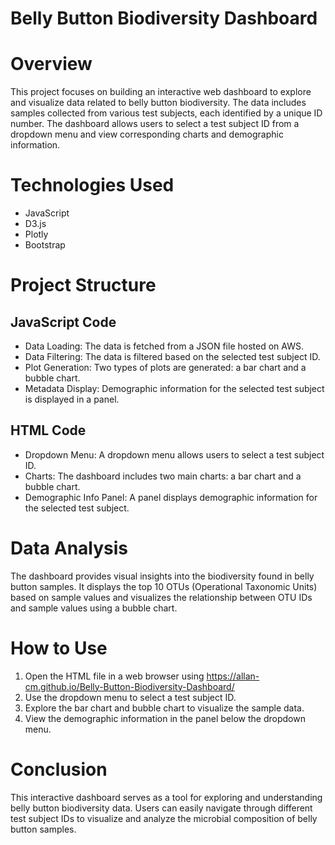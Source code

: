 # Belly Button Biodiversity Dashboard

# Overview
This project focuses on building an interactive web dashboard to explore and visualize data related to belly button biodiversity. The data includes samples collected from various test subjects, each identified by a unique ID number. The dashboard allows users to select a test subject ID from a dropdown menu and view corresponding charts and demographic information.

# Technologies Used
* JavaScript
* D3.js
* Plotly
* Bootstrap

# Project Structure
## JavaScript Code
* Data Loading: The data is fetched from a JSON file hosted on AWS.
* Data Filtering: The data is filtered based on the selected test subject ID.
* Plot Generation: Two types of plots are generated: a bar chart and a bubble chart.
* Metadata Display: Demographic information for the selected test subject is displayed in a panel.
## HTML Code
* Dropdown Menu: A dropdown menu allows users to select a test subject ID.
* Charts: The dashboard includes two main charts: a bar chart and a bubble chart.
* Demographic Info Panel: A panel displays demographic information for the selected test subject.

# Data Analysis
The dashboard provides visual insights into the biodiversity found in belly button samples. It displays the top 10 OTUs (Operational Taxonomic Units) based on sample values and visualizes the relationship between OTU IDs and sample values using a bubble chart.

# How to Use
1. Open the HTML file in a web browser using https://allan-cm.github.io/Belly-Button-Biodiversity-Dashboard/ 
2. Use the dropdown menu to select a test subject ID.
3. Explore the bar chart and bubble chart to visualize the sample data.
4. View the demographic information in the panel below the dropdown menu.

# Conclusion
This interactive dashboard serves as a tool for exploring and understanding belly button biodiversity data. Users can easily navigate through different test subject IDs to visualize and analyze the microbial composition of belly button samples.
